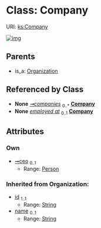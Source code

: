 
# Class: Company




URI: [ks:Company](https://w3id.org/linkml/tests/kitchen_sink/Company)


[![img](https://yuml.me/diagram/nofunky;dir:TB/class/[Person],[Organization],[Person]<ceo%200..1-%20[Company&#124;id(i):string;name(i):string%20%3F;aliases(i):string%20*],[Dataset]++-%20companies%200..*>[Company],[EmploymentEvent]-%20employed%20at%200..1>[Company],[Organization]^-[Company],[EmploymentEvent],[Dataset])](https://yuml.me/diagram/nofunky;dir:TB/class/[Person],[Organization],[Person]<ceo%200..1-%20[Company&#124;id(i):string;name(i):string%20%3F;aliases(i):string%20*],[Dataset]++-%20companies%200..*>[Company],[EmploymentEvent]-%20employed%20at%200..1>[Company],[Organization]^-[Company],[EmploymentEvent],[Dataset])

## Parents

 *  is_a: [Organization](Organization.md)

## Referenced by Class

 *  **None** *[➞companies](dataset__companies.md)*  <sub>0..\*</sub>  **[Company](Company.md)**
 *  **None** *[employed at](employed_at.md)*  <sub>0..1</sub>  **[Company](Company.md)**

## Attributes


### Own

 * [➞ceo](company__ceo.md)  <sub>0..1</sub>
     * Range: [Person](Person.md)

### Inherited from Organization:

 * [id](id.md)  <sub>1..1</sub>
     * Range: [String](types/String.md)
 * [name](name.md)  <sub>0..1</sub>
     * Range: [String](types/String.md)
